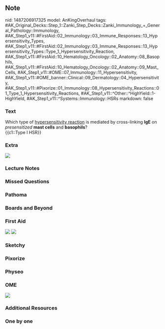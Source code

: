 ## Note
nid: 1487206917325
model: AnKingOverhaul
tags: #AK_Original_Decks::Step_1::Zanki_Step_Decks::Zanki_Immunology_+_General_Pathology::Immunology, #AK_Step1_v11::#FirstAid::02_Immunology::03_Immune_Responses::13_Hypersensitivity_Types, #AK_Step1_v11::#FirstAid::02_Immunology::03_Immune_Responses::13_Hypersensitivity_Types::Type_1_Hypersensitivity_Reaction, #AK_Step1_v11::#FirstAid::10_Hematology_Oncology::02_Anatomy::08_Basophils, #AK_Step1_v11::#FirstAid::10_Hematology_Oncology::02_Anatomy::09_Mast_Cells, #AK_Step1_v11::#OME::07_Immunology::11_Hypersensitivity, #AK_Step1_v11::#OME_banner::Clinical::09_Dermatology::04_Hypersensitivity, #AK_Step1_v11::#Pixorize::01_Immunology::08_Hypersensitivity_Reactions::01_Type_1_Hypersensitivity_Reactions, #AK_Step1_v11::^Other::^HighYield::1-HighYield, #AK_Step1_v11::^Systems::Immunology::HSRs
markdown: false

### Text
<div>
  <div>
    <div>
      Which type of <u>hypersensitivity reaction</u> is mediated by
      cross-linking <b>IgE</b> on <i>presensitized</i> <b>mast
      cells</b> and <b>basophils</b>?
    </div>
    <div>
      {{c1::Type I HSR}}
    </div>
  </div>
</div>

### Extra
<img src="paste-277811369607452.jpg">

### Lecture Notes


### Missed Questions


### Pathoma


### Boards and Beyond


### First Aid
<img src="tmpvdvpva23.png"> <img src="tmpuvczdwzb.png">

### Sketchy


### Pixorize


### Physeo


### OME
<div class="ome-widget">
  <a href=
  "https://onlinemeded.org/spa/dermatology/hypersensitivity/acquire?ref=anki">
  <img src="_OME_AnkiFlashcards_Lesson_3.png"></a>
</div>

### Additional Resources


### One by one

